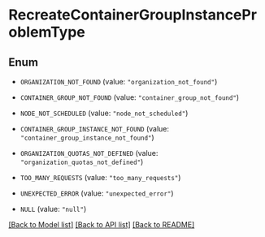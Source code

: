 # RecreateContainerGroupInstanceProblemType

## Enum


* `ORGANIZATION_NOT_FOUND` (value: `"organization_not_found"`)

* `CONTAINER_GROUP_NOT_FOUND` (value: `"container_group_not_found"`)

* `NODE_NOT_SCHEDULED` (value: `"node_not_scheduled"`)

* `CONTAINER_GROUP_INSTANCE_NOT_FOUND` (value: `"container_group_instance_not_found"`)

* `ORGANIZATION_QUOTAS_NOT_DEFINED` (value: `"organization_quotas_not_defined"`)

* `TOO_MANY_REQUESTS` (value: `"too_many_requests"`)

* `UNEXPECTED_ERROR` (value: `"unexpected_error"`)

* `NULL` (value: `"null"`)


[[Back to Model list]](../README.md#documentation-for-models) [[Back to API list]](../README.md#documentation-for-api-endpoints) [[Back to README]](../README.md)



